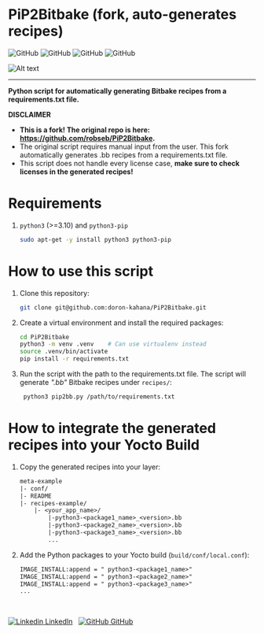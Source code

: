 # PiP2Bitbake (fork, auto-generates recipes)
![GitHub](https://img.shields.io/static/v1?label=Ubuntu&message=18.04+LTS,+20.04+LTS&color=yellowgreen)
![GitHub](https://img.shields.io/static/v1?label=CentOS&message=7.0,+8.0&color=blue)
![GitHub](https://img.shields.io/static/v1?label=Python&message=3.10&color=green)
![GitHub](https://img.shields.io/github/license/doron-kahana/PiP2Bitbake)

![Alt text](doc/concept.png?raw=true "Concept")
___
**Python script for automatically generating Bitbake recipes from a requirements.txt file.**

**DISCLAIMER**
* **This is a fork! The original repo is here: https://github.com/robseb/PiP2Bitbake.**
* The original script requires manual input from the user. This fork automatically generates .bb recipes from a requirements.txt file.
* This script does not handle every license case, **make sure to check licenses in the generated recipes!**

# Requirements
1. `python3` (>=3.10) and `python3-pip`
    ```bash
    sudo apt-get -y install python3 python3-pip
    ````

# How to use this script
1. Clone this repository:
    ```bash
    git clone git@github.com:doron-kahana/PiP2Bitbake.git
    ````
2. Create a virtual environment and install the required packages:
    ```bash
    cd PiP2Bitbake
    python3 -m venv .venv    # Can use virtualenv instead
    source .venv/bin/activate
    pip install -r requirements.txt
    ````
3. Run the script with the path to the requirements.txt file.
   The script will generate *".bb"* Bitbake recipes under `recipes/`:
    ```bash
     python3 pip2bb.py /path/to/requirements.txt
    ````

# How to integrate the generated recipes into your Yocto Build
1. Copy the generated recipes into your layer:
    ```txt 
    meta-example
    |- conf/
    |- README
    |- recipes-example/
        |- <your_app_name>/
            |-python3-<package1_name>_<version>.bb
            |-python3-<package2_name>_<version>.bb
            |-python3-<package3_name>_<version>.bb
            ...
    ```
2. Add the Python packages to your Yocto build (`build/conf/local.conf`):
    ```txt 
    IMAGE_INSTALL:append = " python3-<package1_name>"
    IMAGE_INSTALL:append = " python3-<package2_name>"
    IMAGE_INSTALL:append = " python3-<package3_name>"
    ...
    ````
<br>


[![Linkedin](https://i.sstatic.net/gVE0j.png) LinkedIn](https://www.linkedin.com/in/doron-kahana-71834b21/)
&nbsp;
[![GitHub](https://i.sstatic.net/tskMh.png) GitHub](https://github.com/doron-kahana)
<!-- 
[![GitHub stars](https://img.shields.io/github/stars/doron-kahana/PiP2Bitbake?style=social)](https://github.com/doron-kahana/PiP2Bitbake/stargazers)
[![GitHub watchers](https://img.shields.io/github/watchers/doron-kahana/PiP2Bitbake?style=social)](https://github.com/doron-kahana/PiP2Bitbake/watchers)
 -->
